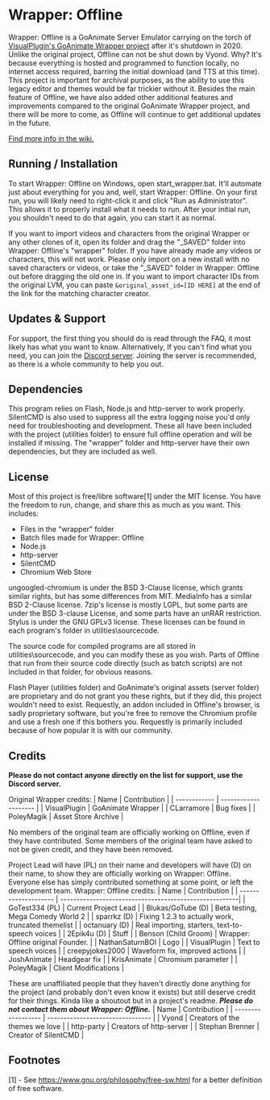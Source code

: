 # Wrapper: Offline
Wrapper: Offline is a GoAnimate Server Emulator carrying on the torch of [VisualPlugin's GoAnimate Wrapper project](https://github.com/GoAnimate-Wrapper) after it's shutdown in 2020. Unlike the original project, Offline can not be shut down by Vyond. Why? It's because everything is hosted and programmed to function locally, no internet access required, barring the initial download (and TTS at this time). This project is important for archival purposes, as the ability to use this legacy editor and themes would be far trickier without it. Besides the main feature of Offline, we have also added other additional features and improvements compared to the original GoAnimate Wrapper project, and there will be more to come, as Offline will continue to get additional updates in the future.

[Find more info in the wiki.](https://github.com/Wrapper-Offline/Wrapper-Offline/wiki)

## Running / Installation
To start Wrapper: Offline on Windows, open start_wrapper.bat. It'll automate just about everything for you and, well, start Wrapper: Offline. On your first run, you will likely need to right-click it and click "Run as Administrator". This allows it to properly install what it needs to run. After your initial run, you shouldn't need to do that again, you can start it as normal.

If you want to import videos and characters from the original Wrapper or any other clones of it, open its folder and drag the "_SAVED" folder into Wrapper: Offline's "wrapper" folder. If you have already made any videos or characters, this will not work. Please only import on a new install with no saved characters or videos, or take the "_SAVED" folder in Wrapper: Offline out before dragging the old one in. If you want to import character IDs from the original LVM, you can paste `&original_asset_id=[ID HERE]` at the end of the link for the matching character creator.

## Updates & Support
For support, the first thing you should do is read through the FAQ, it most likely has what you want to know. Alternatively, If you can't find what you need, you can join the [Discord server](https://discord.gg/Kf7BzSw). Joining the server is recommended, as there is a whole community to help you out.

## Dependencies
This program relies on Flash, Node.js and http-server to work properly. SilentCMD is also used to suppress all the extra logging noise you'd only need for troubleshooting and development. These all have been included with the project (utilities folder) to ensure full offline operation and will be installed if missing. The "wrapper" folder and http-server have their own dependencies, but they are included as well.

## License
Most of this project is free/libre software[1] under the MIT license. You have the freedom to run, change, and share this as much as you want.
This includes:
  - Files in the "wrapper" folder
  - Batch files made for Wrapper: Offline
  - Node.js
  - http-server
  - SilentCMD
  - Chromium Web Store

ungoogled-chromium is under the BSD 3-Clause license, which grants similar rights, but has some differences from MIT. MediaInfo has a similar BSD 2-Clause license. 7zip's license is mostly LGPL, but some parts are under the BSD 3-clause License, and some parts have an unRAR restriction. Stylus is under the GNU GPLv3 license. These licenses can be found in each program's folder in utilities\sourcecode.

The source code for compiled programs are all stored in utilities\sourcecode, and you can modify these as you wish. Parts of Offline that run from their source code directly (such as batch scripts) are not included in that folder, for obvious reasons.

Flash Player (utilities folder) and GoAnimate's original assets (server folder) are proprietary and do not grant you these rights, but if they did, this project wouldn't need to exist. Requestly, an addon included in Offline's browser, is sadly proprietary software, but you're free to remove the Chromium profile and use a fresh one if this bothers you. Requestly is primarily included because of how popular it is with our community.

## Credits
**Please do not contact anyone directly on the list for support, use the Discord server.**

Original Wrapper credits:
| Name         | Contribution         |
| ------------ | -------------------- |
| VisualPlugin | GoAnimate Wrapper    |
| CLarramore   | Bug fixes            |
| PoleyMagik   | Asset Store Archive  |

No members of the original team are officially working on Offline, even if they have contributed. Some members of the original team have asked to not be given credit, and they have been removed.

Project Lead will have (PL) on their name and developers will have (D) on their name, to show they are officially working on Wrapper: Offline. Everyone else has simply contributed something at some point, or left the development team.
Wrapper: Offline credits:
| Name                 | Contribution                                           |
| -------------------- | -------------------------------------------------------|
| GoTest334 (PL)       | Current Project Lead                                   |
| Blukas/GoTube (D)    | Beta testing, Mega Comedy World 2                      |
| sparrkz (D)          | Fixing 1.2.3 to actually work, truncated themelist     |
| octanuary (D)        | Real importing, starters, text-to-speech voices        |
| 2Epik4u (D)          | Stuff                                                  |
| Benson (Child Groom) | Wrapper: Offline original Founder.                     |
| NathanSaturnBOI      | Logo                                                   |
| VisualPlugin         | Text to speech voices                                  |
| creepyjokes2000      | Waveform fix, improved actions                         |
| JoshAnimate          | Headgear fix                                           |
| KrisAnimate          | Chromium parameter                                     |
| PoleyMagik           | Client Modifications                                   |

These are unaffiliated people that they haven't directly done anything for the project (and probably don't even know it exists) but still deserve credit for their things. Kinda like a shoutout but in a project's readme. ***Please do not contact them about Wrapper: Offline.***
| Name               | Contribution                     |
| ------------------ | -------------------------------- |
| Vyond              | Creators of the themes we love   |
| http-party         | Creators of http-server          |
| Stephan Brenner    | Creator of SilentCMD             |

## Footnotes
[1] - See <https://www.gnu.org/philosophy/free-sw.html> for a better definition of free software.
